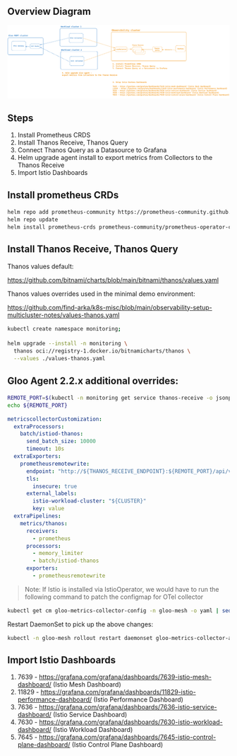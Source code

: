 ## Overview Diagram
![Overview Diagram](./images/overview.png)

## Steps

1. Install Prometheus CRDS
2. Install Thanos Receive, Thanos Query
3. Connect Thanos Query as a Datasource to Grafana
4. Helm upgrade agent install to export metrics from Collectors to the Thanos Receive
5. Import Istio Dashboards

## Install prometheus CRDs

```bash
helm repo add prometheus-community https://prometheus-community.github.io/helm-charts
helm repo update
helm install prometheus-crds prometheus-community/prometheus-operator-crds
```

## Install Thanos Receive, Thanos Query

Thanos values default:

https://github.com/bitnami/charts/blob/main/bitnami/thanos/values.yaml

Thanos values overrides used in the minimal demo environment:

https://github.com/find-arka/k8s-misc/blob/main/observability-setup-multicluster-notes/values-thanos.yaml

```bash
kubectl create namespace monitoring;

helm upgrade --install -n monitoring \
  thanos oci://registry-1.docker.io/bitnamicharts/thanos \
  --values ./values-thanos.yaml
```

## Gloo Agent 2.2.x additional overrides:

```bash
REMOTE_PORT=$(kubectl -n monitoring get service thanos-receive -o jsonpath='{.spec.ports[?(@.name=="remote")].port}')
echo ${REMOTE_PORT}
```

```yaml
metricscollectorCustomization:
  extraProcessors:
    batch/istiod-thanos:
      send_batch_size: 10000
      timeout: 10s
  extraExporters:
    prometheusremotewrite:
      endpoint: "http://${THANOS_RECEIVE_ENDPOINT}:${REMOTE_PORT}/api/v1/receive"
      tls:
        insecure: true
      external_labels:
        istio-workload-cluster: "${CLUSTER}"
        key: value
  extraPipelines:
    metrics/thanos:
      receivers:
        - prometheus
      processors:
        - memory_limiter
        - batch/istiod-thanos
      exporters:
        - prometheusremotewrite
```

> Note:
If Istio is installed via IstioOperator, we would have to run the following command to patch the configmap for OTel collector

```bash
kubectl get cm gloo-metrics-collector-config -n gloo-mesh -o yaml | sed "s|regex: pilot|regex: istiod|"  > patch.yaml | kubectl apply -f patch.yaml
```

Restart DaemonSet to pick up the above changes:

```bash
kubectl -n gloo-mesh rollout restart daemonset gloo-metrics-collector-agent
```

## Import Istio Dashboards

1. 7639 - https://grafana.com/grafana/dashboards/7639-istio-mesh-dashboard/ (Istio Mesh Dashboard)
2. 11829 - https://grafana.com/grafana/dashboards/11829-istio-performance-dashboard/ (Istio Performance Dashboard)
3. 7636 - https://grafana.com/grafana/dashboards/7636-istio-service-dashboard/ (Istio Service Dashboard)
4. 7630 - https://grafana.com/grafana/dashboards/7630-istio-workload-dashboard/ (Istio Workload Dashboard)
5. 7645 - https://grafana.com/grafana/dashboards/7645-istio-control-plane-dashboard/ (Istio Control Plane Dashboard)
